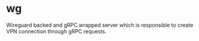 # wg
Wireguard backed and gRPC wrapped server which is responsible  to create VPN connection through gRPC requests. 

 